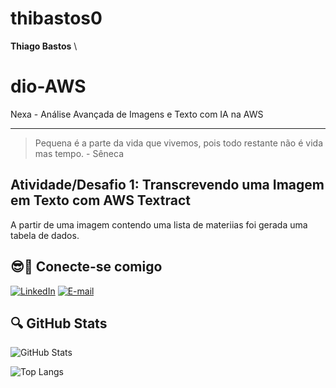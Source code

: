 # thibastos0
**Thiago Bastos** \
# dio-AWS
Nexa - Análise Avançada de Imagens e Texto com IA na AWS

---
> Pequena é a parte da vida que vivemos, pois todo restante não é vida mas tempo.
\- Sêneca

## Atividade/Desafio 1: Transcrevendo uma Imagem em Texto com AWS Textract

A partir de uma imagem contendo uma lista de materiias foi gerada uma tabela de dados.

## 😎🔗 Conecte-se comigo

[![LinkedIn](https://img.shields.io/badge/LinkedIn-000?style=for-the-badge&logo=linkedin&logoColor=009CE2)](https://www.linkedin.com/in/thibastos0) [![E-mail](https://img.shields.io/badge/-Email-000?style=for-the-badge&logo=gmail&logoColor=96080E)](mailto:thibastos@gmail.com)

##  🔍 GitHub Stats

![GitHub Stats](https://github-readme-stats.vercel.app/api?username=thibastos0&theme=transparent&bg_color=003e77&border_color=513A00&show_icons=true&icon_color=FFF&title_color=F9F871&text_color=D7A31A)

![Top Langs](https://github-readme-stats-git-masterrstaa-rickstaa.vercel.app/api/top-langs/?username=thibastos0&layout=compact&bg_color=003e77&border_color=513A00&title_color=F9F871&text_color=D7A31A)